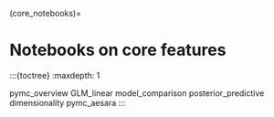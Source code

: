 (core_notebooks)=
# Notebooks on core features

:::{toctree}
:maxdepth: 1

pymc_overview
GLM_linear
model_comparison
posterior_predictive
dimensionality
pymc_aesara
:::
